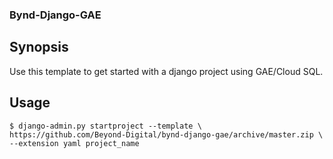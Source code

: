 ### Bynd-Django-GAE

## Synopsis

Use this template to get started with a django project using GAE/Cloud SQL.

## Usage

    $ django-admin.py startproject --template \
    https://github.com/Beyond-Digital/bynd-django-gae/archive/master.zip \
    --extension yaml project_name
